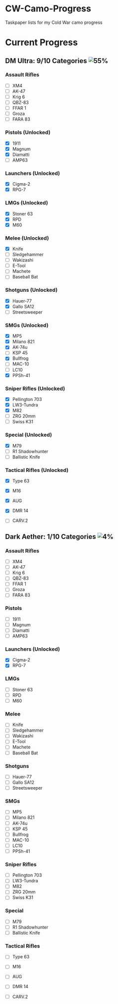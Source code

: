 # CW-Camo-Progress
Taskpaper lists for my Cold War camo progress


# Current Progress
## DM Ultra: 9/10 Categories ![55%](https://progress-bar.dev/55/?width=200)
### Assault Rifles
- [ ] XM4
- [ ] AK-47
- [ ] Krig 6
- [ ] QBZ-83
- [ ] FFAR 1
- [ ] Groza
- [ ] FARA 83
### Pistols (Unlocked)
- [x] 1911
- [x] Magnum
- [x] Diamatti
- [ ] AMP63
### Launchers (Unlocked)
- [x] Cigma-2
- [x] RPG-7
### LMGs (Unlocked)
- [x] Stoner 63
- [x] RPD
- [x] M60
### Melee (Unlocked)
- [x] Knife
- [ ] Sledgehammer
- [ ] Wakizashi
- [ ] E-Tool
- [ ] Machete
- [ ] Baseball Bat
### Shotguns (Unlocked)
- [x] Hauer-77
- [x] Gallo SA12
- [ ] Streetsweeper
### SMGs (Unlocked)
- [x] MP5
- [x] Milano 821
- [x] AK-74u
- [ ] KSP 45
- [x] Bullfrog
- [ ] MAC-10
- [ ] LC10
- [x] PPSh-41
### Sniper Rifles (Unlocked)
- [x] Pellington 703
- [x] LW3-Tundra
- [x] M82
- [ ] ZRG 20mm
- [ ] Swiss K31
### Special (Unlocked)
- [x] M79
- [ ] R1 Shadowhunter
- [ ] Ballistic Knife
### Tactical Rifles (Unlocked)
- [x] Type 63
- [x] M16
- [x] AUG
- [x] DMR 14
- [ ] CARV.2


## Dark Aether: 1/10 Categories ![4%](https://progress-bar.dev/4/?width=200)
### Assault Rifles
- [ ] XM4
- [ ] AK-47
- [ ] Krig 6
- [ ] QBZ-83
- [ ] FFAR 1
- [ ] Groza
- [ ] FARA 83
### Pistols
- [ ] 1911
- [ ] Magnum
- [ ] Diamatti
- [ ] AMP63
### Launchers (Unlocked)
- [x] Cigma-2
- [x] RPG-7
### LMGs
- [ ] Stoner 63
- [ ] RPD
- [ ] M60
### Melee
- [ ] Knife
- [ ] Sledgehammer
- [ ] Wakizashi
- [ ] E-Tool
- [ ] Machete
- [ ] Baseball Bat
### Shotguns
- [ ] Hauer-77
- [ ] Gallo SA12
- [ ] Streetsweeper
### SMGs
- [ ] MP5
- [ ] Milano 821
- [ ] AK-74u
- [ ] KSP 45
- [ ] Bullfrog
- [ ] MAC-10
- [ ] LC10
- [ ] PPSh-41
### Sniper Rifles
- [ ] Pellington 703
- [ ] LW3-Tundra
- [ ] M82
- [ ] ZRG 20mm
- [ ] Swiss K31
### Special
- [ ] M79
- [ ] R1 Shadowhunter
- [ ] Ballistic Knife
### Tactical Rifles
- [ ] Type 63
- [ ] M16
- [ ] AUG
- [ ] DMR 14
- [ ] CARV.2


